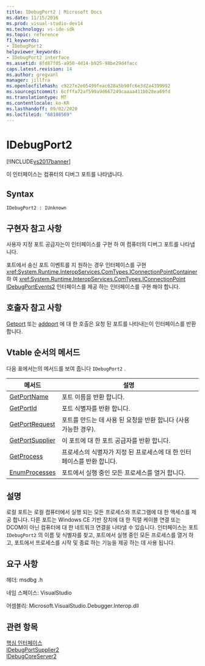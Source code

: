 ```yaml
---
title: IDebugPort2 | Microsoft Docs
ms.date: 11/15/2016
ms.prod: visual-studio-dev14
ms.technology: vs-ide-sdk
ms.topic: reference
f1_keywords:
- IDebugPort2
helpviewer_keywords:
- IDebugPort2 interface
ms.assetid: 8fd87f05-a950-4d14-b925-98be29d4facc
caps.latest.revision: 14
ms.author: gregvanl
manager: jillfra
ms.openlocfilehash: c9227e2e05499feac628a5b90fc6e3d2a4399992
ms.sourcegitcommit: 6cfffa72af599a9d667249caaaa411bb28ea69fd
ms.translationtype: MT
ms.contentlocale: ko-KR
ms.lasthandoff: 09/02/2020
ms.locfileid: "68188569"
---
```

# <a name="idebugport2"></a>IDebugPort2
[!INCLUDE[vs2017banner](../../../includes/vs2017banner.md)]

이 인터페이스는 컴퓨터의 디버그 포트를 나타냅니다.  
  
## <a name="syntax"></a>Syntax  
  
```  
IDebugPort2 : IUnknown  
```  
  
## <a name="notes-for-implementers"></a>구현자 참고 사항  
 사용자 지정 포트 공급자는이 인터페이스를 구현 하 여 컴퓨터의 디버그 포트를 나타냅니다.  
  
 포트에서 송신 포트 이벤트를 지 원하는 경우 인터페이스를 구현 <xref:System.Runtime.InteropServices.ComTypes.IConnectionPointContainer> 하 여 <xref:System.Runtime.InteropServices.ComTypes.IConnectionPoint> [IDebugPortEvents2](../../../extensibility/debugger/reference/idebugportevents2.md) 인터페이스를 제공 하는 인터페이스를 구현 해야 합니다.  
  
## <a name="notes-for-callers"></a>호출자 참고 사항  
 [Getport](../../../extensibility/debugger/reference/idebugportsupplier2-getport.md) 또는 [addport](../../../extensibility/debugger/reference/idebugportsupplier2-addport.md) 에 대 한 호출은 요청 된 포트를 나타내는이 인터페이스를 반환 합니다.  
  
## <a name="methods-in-vtable-order"></a>Vtable 순서의 메서드  
 다음 표에서는의 메서드를 보여 줍니다 `IDebugPort2` .  
  
|메서드|설명|  
|------------|-----------------|  
|[GetPortName](../../../extensibility/debugger/reference/idebugport2-getportname.md)|포트 이름을 반환 합니다.|  
|[GetPortId](../../../extensibility/debugger/reference/idebugport2-getportid.md)|포트 식별자를 반환 합니다.|  
|[GetPortRequest](../../../extensibility/debugger/reference/idebugport2-getportrequest.md)|포트를 만드는 데 사용 된 요청을 반환 합니다 (사용 가능한 경우).|  
|[GetPortSupplier](../../../extensibility/debugger/reference/idebugport2-getportsupplier.md)|이 포트에 대 한 포트 공급자를 반환 합니다.|  
|[GetProcess](../../../extensibility/debugger/reference/idebugport2-getprocess.md)|프로세스의 식별자가 지정 된 프로세스에 대 한 인터페이스를 반환 합니다.|  
|[EnumProcesses](../../../extensibility/debugger/reference/idebugport2-enumprocesses.md)|포트에서 실행 중인 모든 프로세스를 열거 합니다.|  
  
## <a name="remarks"></a>설명  
 로컬 포트는 로컬 컴퓨터에서 실행 되는 모든 프로세스와 프로그램에 대 한 액세스를 제공 합니다. 다른 포트는 Windows CE 기반 장치에 대 한 직렬 케이블 연결 또는 DCOM이 아닌 컴퓨터에 대 한 네트워크 연결을 나타낼 수 있습니다. 인터페이스는 포트 `IDebugPort2` 의 이름 및 식별자를 찾고, 포트에서 실행 중인 모든 프로세스를 열거 하 고, 포트에서 프로세스를 시작 및 종료 하는 기능을 제공 하는 데 사용 됩니다.  
  
## <a name="requirements"></a>요구 사항  
 헤더: msdbg .h  
  
 네임 스페이스: VisualStudio  
  
 어셈블리: Microsoft.VisualStudio.Debugger.Interop.dll  
  
## <a name="see-also"></a>관련 항목  
 [핵심 인터페이스](../../../extensibility/debugger/reference/core-interfaces.md)   
 [IDebugPortSupplier2](../../../extensibility/debugger/reference/idebugportsupplier2.md)   
 [IDebugCoreServer2](../../../extensibility/debugger/reference/idebugcoreserver2.md)

